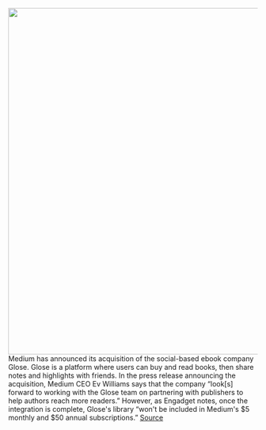 <img src='https://cdn.vox-cdn.com/thumbor/wxAgsIgYR7tUk04aPWELl6mCc0M=/0x0:1028x597/1200x800/filters:focal(53x215:217x379)/cdn.vox-cdn.com/uploads/chorus_image/image/68676697/Medium.0.jpg' width='700px' /><br/>
Medium has announced its acquisition of the social-based ebook company Glose. Glose is a platform where users can buy and read books, then share notes and highlights with friends. In the press release announcing the acquisition, Medium CEO Ev Williams says that the company “look[s] forward to working with the Glose team on partnering with publishers to help authors reach more readers.” However, as Engadget notes, once the integration is complete, Glose's library “won't be included in Medium's $5 monthly and $50 annual subscriptions.”
<a href='https://www.theverge.com/2021/1/15/22233983/medium-acquires-ebook-company-glose'> Source <a/>